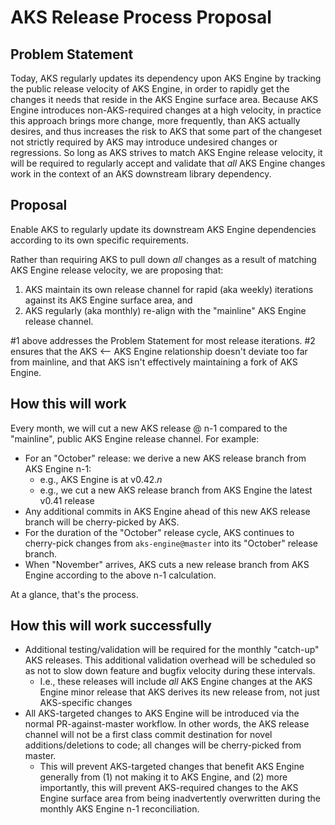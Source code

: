 # AKS Release Process Proposal

## Problem Statement

Today, AKS regularly updates its dependency upon AKS Engine by tracking the public release velocity of AKS Engine, in order to rapidly get the changes it needs that reside in the AKS Engine surface area. Because AKS Engine introduces non-AKS-required changes at a high velocity, in practice this approach brings more change, more frequently, than AKS actually desires, and thus increases the risk to AKS that some part of the changeset not strictly required by AKS may introduce undesired changes or regressions. So long as AKS strives to match AKS Engine release velocity, it will be required to regularly accept and validate that *all* AKS Engine changes work in the context of an AKS downstream library dependency.

## Proposal

Enable AKS to regularly update its downstream AKS Engine dependencies according to its own specific requirements.

Rather than requiring AKS to pull down *all* changes as a result of matching AKS Engine release velocity, we are proposing that:

1. AKS maintain its own release channel for rapid (aka weekly) iterations against its AKS Engine surface area, and
2. AKS regularly (aka monthly) re-align with the "mainline" AKS Engine release channel.

#1 above addresses the Problem Statement for most release iterations. #2 ensures that the AKS <-- AKS Engine relationship doesn't deviate too far from mainline, and that AKS isn't effectively maintaining a fork of AKS Engine.

## How this will work

Every month, we will cut a new AKS release @ n-1 compared to the "mainline", public AKS Engine release channel. For example:

- For an "October" release: we derive a new AKS release branch from AKS Engine n-1:
  - e.g., AKS Engine is at v0.42._n_
  - e.g., we cut a new AKS release branch from AKS Engine the latest v0.41 release
- Any additional commits in AKS Engine ahead of this new AKS release branch will be cherry-picked by AKS.
- For the duration of the "October" release cycle, AKS continues to cherry-pick changes from `aks-engine@master` into its "October" release branch.
- When "November" arrives, AKS cuts a new release branch from AKS Engine according to the above n-1 calculation.

At a glance, that's the process.

## How this will work successfully

- Additional testing/validation will be required for the monthly "catch-up" AKS releases. This additional validation overhead will be scheduled so as not to slow down feature and bugfix velocity during these intervals.
  - I.e., these releases will include _all_ AKS Engine changes at the AKS Engine minor release that AKS derives its new release from, not just AKS-specific changes
- All AKS-targeted changes to AKS Engine will be introduced via the normal PR-against-master workflow. In other words, the AKS release channel will not be a first class commit destination for novel additions/deletions to code; all changes will be cherry-picked from master.
  - This will prevent AKS-targeted changes that benefit AKS Engine generally from (1) not making it to AKS Engine, and (2) more importantly, this will prevent AKS-required changes to the AKS Engine surface area from being inadvertently overwritten during the monthly AKS Engine n-1 reconciliation.
